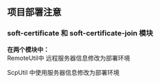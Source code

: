 ## 项目部署注意
### soft-certificate 和 soft-certificate-join 模块
**在两个模块中：**  
RemoteUtil中 远程服务器信息修改为部署环境
  
ScpUtil 中使用服务器信息修改为部署环境


